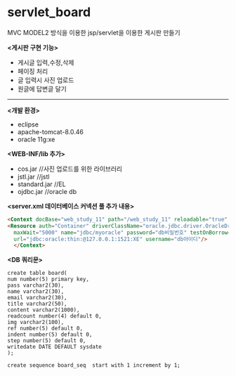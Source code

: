 # servlet_board
MVC MODEL2 방식을 이용한 jsp/servlet을 이용한 게시판 만들기
  
  
**<게시판 구현 기능>**
-  게시글 입력,수정,삭제
-  페이징 처리
-  글 입력시 사진 업로드
-  원글에 답변글 달기

***

**<개발 환경>**
- eclipse
- apache-tomcat-8.0.46
- oracle 11g:xe

**<WEB-INF/lib 추가>**
-  cos.jar  //사진 업로드를 위한 라이브러리
-  jstl.jar //jstl
-  standard.jar //EL
-  ojdbc.jar  //oracle db

**<server.xml 데이터베이스 커넥션 풀 추가 내용>**
```html
<Context docBase="web_study_11" path="/web_study_11" reloadable="true" source="org.eclipse.jst.jee.server:web_study_11">
<Resource auth="Container" driverClassName="oracle.jdbc.driver.OracleDriver" loginTimeout="10" maxActive="50" maxIdle="20" 
  maxWait="5000" name="jdbc/myoracle" password="db비밀번호" testOnBorrow="true" type="javax.sql.DataSource"
  url="jdbc:oracle:thin:@127.0.0.1:1521:XE" username="db아이디"/>
  </Context>
```

**<DB 쿼리문>**
<pre><code>create table board(
num number(5) primary key,
pass varchar2(30),
name varchar2(30),
email varchar2(30),
title varchar2(50),
content varchar2(1000),
readcount number(4) default 0,
img varchar2(100),
ref number(5) default 0,
indent number(5) default 0,
step number(5) default 0,
writedate DATE DEFAULT sysdate
);

create sequence board_seq  start with 1 increment by 1;
</code></pre>

